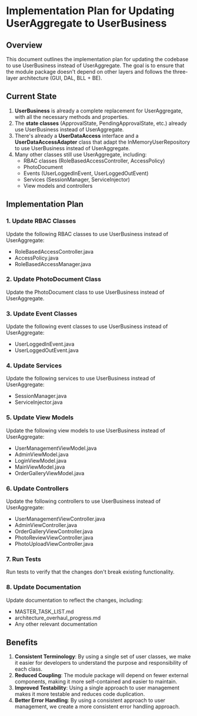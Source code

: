 # Implementation Plan for Updating UserAggregate to UserBusiness

## Overview

This document outlines the implementation plan for updating the codebase to use UserBusiness instead of UserAggregate. The goal is to ensure that the module package doesn't depend on other layers and follows the three-layer architecture (GUI, DAL, BLL + BE).

## Current State

1. **UserBusiness** is already a complete replacement for UserAggregate, with all the necessary methods and properties.
2. The **state classes** (ApprovalState, PendingApprovalState, etc.) already use UserBusiness instead of UserAggregate.
3. There's already a **UserDataAccess** interface and a **UserDataAccessAdapter** class that adapt the InMemoryUserRepository to use UserBusiness instead of UserAggregate.
4. Many other classes still use UserAggregate, including:
   - RBAC classes (RoleBasedAccessController, AccessPolicy)
   - PhotoDocument
   - Events (UserLoggedInEvent, UserLoggedOutEvent)
   - Services (SessionManager, ServiceInjector)
   - View models and controllers

## Implementation Plan

### 1. Update RBAC Classes

Update the following RBAC classes to use UserBusiness instead of UserAggregate:

- RoleBasedAccessController.java
- AccessPolicy.java
- RoleBasedAccessManager.java

### 2. Update PhotoDocument Class

Update the PhotoDocument class to use UserBusiness instead of UserAggregate.

### 3. Update Event Classes

Update the following event classes to use UserBusiness instead of UserAggregate:

- UserLoggedInEvent.java
- UserLoggedOutEvent.java

### 4. Update Services

Update the following services to use UserBusiness instead of UserAggregate:

- SessionManager.java
- ServiceInjector.java

### 5. Update View Models

Update the following view models to use UserBusiness instead of UserAggregate:

- UserManagementViewModel.java
- AdminViewModel.java
- LoginViewModel.java
- MainViewModel.java
- OrderGalleryViewModel.java

### 6. Update Controllers

Update the following controllers to use UserBusiness instead of UserAggregate:

- UserManagementViewController.java
- AdminViewController.java
- OrderGalleryViewController.java
- PhotoReviewViewController.java
- PhotoUploadViewController.java

### 7. Run Tests

Run tests to verify that the changes don't break existing functionality.

### 8. Update Documentation

Update documentation to reflect the changes, including:

- MASTER_TASK_LIST.md
- architecture_overhaul_progress.md
- Any other relevant documentation

## Benefits

1. **Consistent Terminology**: By using a single set of user classes, we make it easier for developers to understand the purpose and responsibility of each class.
2. **Reduced Coupling**: The module package will depend on fewer external components, making it more self-contained and easier to maintain.
3. **Improved Testability**: Using a single approach to user management makes it more testable and reduces code duplication.
4. **Better Error Handling**: By using a consistent approach to user management, we create a more consistent error handling approach.